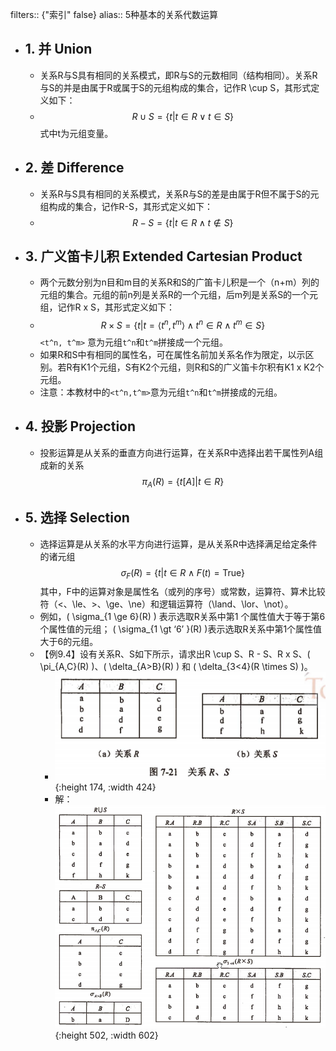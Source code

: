 filters:: {"索引" false}
alias:: 5种基本的关系代数运算

- ## 1. 并 Union
	- 关系R与S具有相同的关系模式，即R与S的元数相同（结构相同）。关系R与S的并是由属于R或属于S的元组构成的集合，记作R \cup S，其形式定义如下：
	- $$
	  R \cup S = \{t | t \in R \lor t \in S \}
	  $$
	  式中t为元组变量。
- ## 2. 差 Difference
	- 关系R与S具有相同的关系模式，关系R与S的差是由属于R但不属于S的元组构成的集合，记作R-S，其形式定义如下：
	- $$
	  R - S = \{ t| t \in R \land t \notin S \}
	  $$
- ## 3. 广义笛卡儿积 Extended Cartesian Product
	- 两个元数分别为n目和m目的关系R和S的广笛卡儿积是一个（n+m）列的元组的集合。元组的前n列是关系R的一个元组，后m列是关系S的一个元组，记作R x S，其形式定义如下：
	- $$
	  R \times S = \{t | t = \langle t^n, t^m \rangle \land t^n \in R \land t^m \in S\}
	  $$
	  `<t^n, t^m>` 意为元组`t^n`和`t^m`拼接成一个元组。
	- 如果R和S中有相同的属性名，可在属性名前加关系名作为限定，以示区别。若R有K1个元组，S有K2个元组，则R和S的广义笛卡尔积有K1 x K2个元组。
	- 注意：本教材中的`<t^n,t^m>`意为元组`t^n`和`t^m`拼接成的元组。
- ## 4. 投影 Projection
	- 投影运算是从关系的垂直方向进行运算，在关系R中选择出若干属性列A组成新的关系
	  $$
	  \pi_A(R) = \{t[A]|t \in R \}
	  $$
- ## 5. 选择 Selection
	- 选择运算是从关系的水平方向进行运算，是从关系R中选择满足给定条件的诸元组
	  $$
	  \sigma_F(R) = \{ t | t \in R \land F(t) = \mathrm{True} \}
	  $$
	  其中，F中的运算对象是属性名（或列的序号）或常数，运算符、算术比较符（<、\le、>、\ge、\ne）和逻辑运算符（\land、\lor、\not）。
	- 例如，\( \sigma_{1 \ge 6}(R) \) 表示选取R关系中第1 个属性值大于等于第6个属性值的元组；
	  \( \sigma_{1 \gt ‘6’ }(R) \)表示选取R关系中第1个属性值大于6的元组。
	- 【例9.4】设有关系R、S如下所示，请求出R \cup S、R - S、R x S、\( \pi_{A,C}(R) \)、\( \delta_{A>B}(R) \) 和 \( \delta_{3<4}(R \times S) \)。
		- ![image.png](../assets/image_1649125222562_0.png){:height 174, :width 424}
		- 解：
		  ![image.png](../assets/image_1649125239742_0.png){:height 502, :width 602}
